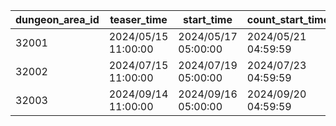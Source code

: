 |dungeon_area_id|teaser_time|start_time|count_start_time|end_time|close_time|
| --- | --- | --- | --- | --- | --- |
|32001|2024/05/15 11:00:00|2024/05/17 05:00:00|2024/05/21 04:59:59|2024/05/22 04:59:59|2024/05/25 14:59:59|
|32002|2024/07/15 11:00:00|2024/07/19 05:00:00|2024/07/23 04:59:59|2024/07/24 04:59:59|2024/07/27 14:59:59|
|32003|2024/09/14 11:00:00|2024/09/16 05:00:00|2024/09/20 04:59:59|2024/09/21 04:59:59|2024/09/24 14:59:59|